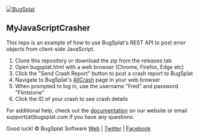 [![BugSplat](https://s3.amazonaws.com/bugsplat-public/npm/header.png)](https://www.bugsplat.com)
## MyJavaScriptCrasher
This repo is an example of how to use BugSplat's REST API to post error objects from client-side JavaScript.
1. Clone this repository or download the zip from the releases tab
2. Open bugsplat.html with a web browser (Chrome, Firefox, Edge etc)
3. Click the "Send Crash Report" button to post a crash report to BugSplat
4. Navigate to BugSplat's [AllCrash](https://www.bugsplat.com/allcrash) page in your web browser
5. When prompted to log in, use the username "Fred" and password "Flintstone"
6. Click the ID of your crash to see crash details

For additional help, check out the [documentation](http://www.bugsplat.com/documents/) on our website or email support(at)bugsplat.com if you have any questions.

Good luck!
© BugSplat Software
[Web](https://www.bugsplat.com) | [Twitter](https://twitter.com/BugSplatCo) | [Facebook](https://www.facebook.com/bugsplatsoftware/)